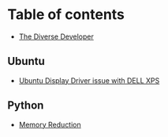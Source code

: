 # Table of contents

* [The Diverse Developer](README.md)

## Ubuntu

* [Ubuntu Display Driver issue with DELL XPS](ubuntu/ubuntu-display-driver-issue-with-dell-xps.md)

## Python

* [Memory Reduction](python/memory-reduction.md)

